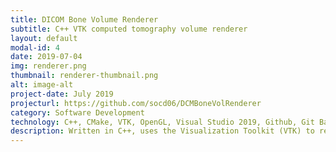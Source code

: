 ```yaml
---
title: DICOM Bone Volume Renderer
subtitle: C++ VTK computed tomography volume renderer
layout: default
modal-id: 4
date: 2019-07-04
img: renderer.png
thumbnail: renderer-thumbnail.png
alt: image-alt
project-date: July 2019
projecturl: https://github.com/socd06/DCMBoneVolRenderer
category: Software Development
technology: C++, CMake, VTK, OpenGL, Visual Studio 2019, Github, Git Bash
description: Written in C++, uses the Visualization Toolkit (VTK) to read a Computed Tomography DICOM (*.dcm) image file and render its bone data. Only intensities above 350 Hounfield Units (HU) are rendered to allow the viewing of air cells in the temporal bones. 
---
```

